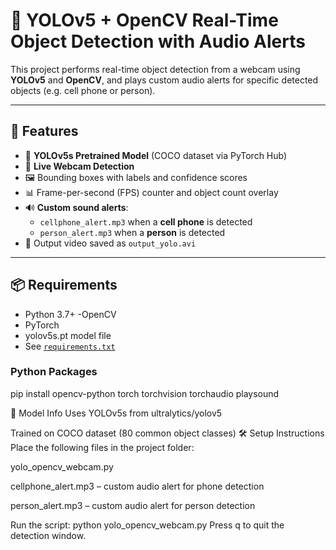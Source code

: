 # 🎯 YOLOv5 + OpenCV Real-Time Object Detection with Audio Alerts

This project performs real-time object detection from a webcam using **YOLOv5** and **OpenCV**, and plays custom audio alerts for specific detected objects (e.g. cell phone or person).

---

## 🚀 Features

- 🧠 **YOLOv5s Pretrained Model** (COCO dataset via PyTorch Hub)
- 🎥 **Live Webcam Detection**
- 🖼️ Bounding boxes with labels and confidence scores
- 📊 Frame-per-second (FPS) counter and object count overlay
- 🔊 **Custom sound alerts**:
  - `cellphone_alert.mp3` when a **cell phone** is detected
  - `person_alert.mp3` when a **person** is detected
- 💾 Output video saved as `output_yolo.avi`

---

## 📦 Requirements
- Python 3.7+
-OpenCV
- PyTorch
- yolov5s.pt model file
 - See [`requirements.txt`](./requirements.txt)

### Python Packages

pip install opencv-python torch torchvision torchaudio playsound

🧠 Model Info
Uses YOLOv5s from ultralytics/yolov5

Trained on COCO dataset (80 common object classes)
🛠️ Setup Instructions
Place the following files in the project folder:

yolo_opencv_webcam.py

cellphone_alert.mp3 – custom audio alert for phone detection

person_alert.mp3 – custom audio alert for person detection

Run the script:
python yolo_opencv_webcam.py
Press q to quit the detection window.
